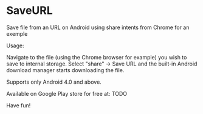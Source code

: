 SaveURL
=======

Save file from an URL on Android using share intents from Chrome for an exemple


Usage:

Navigate to the file (using the Chrome browser for example) you wish to save to internal storage.
Select "share" -> Save URL and the built-in Android download manager starts downloading the file.

Supports only Android 4.0 and above.

Available on Google Play store for free at: TODO

Have fun!
